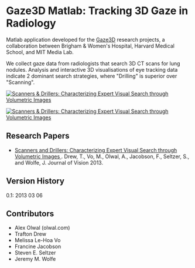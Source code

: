 Gaze3D Matlab: Tracking 3D Gaze in Radiology
======================
Matlab application developed for the [Gaze3D](http://olwal.com/#tracking_gaze_in_radiology) research projects, a collaboration between Brigham & Women's Hospital, Harvard Medical School, and MIT Media Lab. 

We collect gaze data from radiologists that search 3D CT scans for lung nodules. Analysis and interactive 3D visualisations of eye tracking data indicate 2 dominant search strategies, where "Drilling" is superior over "Scanning".

[![Scanners & Drillers: Characterizing Expert Visual Search through Volumetric Images](https://i.vimeocdn.com/video/445594985-b805b10c19a331a7e4c779e41a934e60e2746da45db11f542d3bdd94e36fbae7-d_640?region=us)](https://vimeo.com/71881341)

[![Scanners & Drillers: Characterizing Expert Visual Search through Volumetric Images](https://i.vimeocdn.com/video/445595038-[HASH]-d_640?region=us)](https://vimeo.com/71881340)

Research Papers
-------------------
* [Scanners and Drillers: Characterizing Expert Visual Search through Volumetric Images ](http://olwal.com/projects/research/gaze3d/drew_scanners_drillers_jov_2013.pdf). Drew, T., Vo, M., Olwal, A., Jacobson, F., Seltzer, S., and Wolfe, J. Journal of Vision 2013.       

Version History
---------------
0.1: 2013 03 06

Contributors
------------
- Alex Olwal (olwal.com)
- Trafton Drew
- Melissa Le-Hoa Vo
- Francine Jacobson
- Steven E. Seltzer
- Jeremy M. Wolfe



